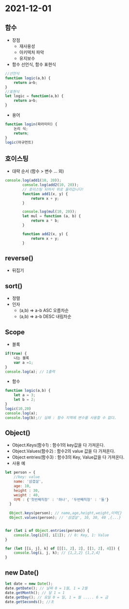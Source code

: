 # 2021-12-01

## 함수
- 장점
    - 재사용성
    - 아키텍처 파악
    - 유지보수
- 함수 선언식, 함수 표현식
```js
//선언식
function logic(a,b) {
    return a+b;
}
//표현식
let logic = function(a,b) {
    return a+b;
}
```

- 용어
```js
function login(파라미터) {
    논리 식;
    return;
}
logic(아규먼트)
```

## 호이스팅 
- 대략 순서 (함수 > 변수 ... 외)
```js
console.log(add1(10, 20));
        console.log(add2(10, 20));
        // 호이스팅 되어서 위로 올라갑니다!
        function add1(x, y) {
            return x + y;
        }

        console.log(mul(10, 20));
        let mul = function (a, b) {
            return a * b;
        }

        function add2(x, y) {
            return x + y;
        }
```

## reverse()
- 뒤집기
## sort() 
- 정렬
- 인자
    - (a,b) => a-b ASC 오름차순
    - (a,b) => a-b DESC 내림차순

## Scope
- 블록
```js
if(true) {
    나는 블록
    var a =1;
}
console.log(a); // 1출력
```
- 함수
```js
function logic(a,b) {
    let a = 3;
    let b = 2;
}
logic(10,20)
console.log(a);
console.log(b);// 실패 : 함수 지역에 변수를 사용할 수 없다.

```
## Object()
- Object.Keys(함수1) : 함수1의 key값을 다 가져온다.
- Object.Values(함수2) : 함수2의 value 값을 다 가져온다.
- Object entries(함수3) : 함수3의 Key, Value값을 다 가져온다.
- 사용 예
```js
let person = {
    //key: value
    name: '삼겹살',
    age: 10,
    height : 30,
    weight : 40,
    이력 : {'첫번째직장' : '하나', '두번째직장' : '둘'}
  }
  
  Object.keys(person); // name,age,height,weight,이력{}
  Object.values(person); // '삼겹살', 10, 30, 40 ,{...}


for (let i of Object.entries(person)) {
    console.log(i[0], i[1]); // 0: Key, 1: Value
}

for (let [[i, j], k] of [[[1, 2], 2], [[1, 2], 4]]) {
    console.log(i, j, k); // {1,2,2} {1,2,4}
}
```
## new Date()
```js
let date = new Date();
date.getDate(); // 날짜 0 = 1월, 1 = 2월 
date.getMonth(); // 달 1 = 1
date.getDay(); // 요일 0 = 일, 1 = 월 ..... 6 = 금
date.getSeconds(); //초
```
